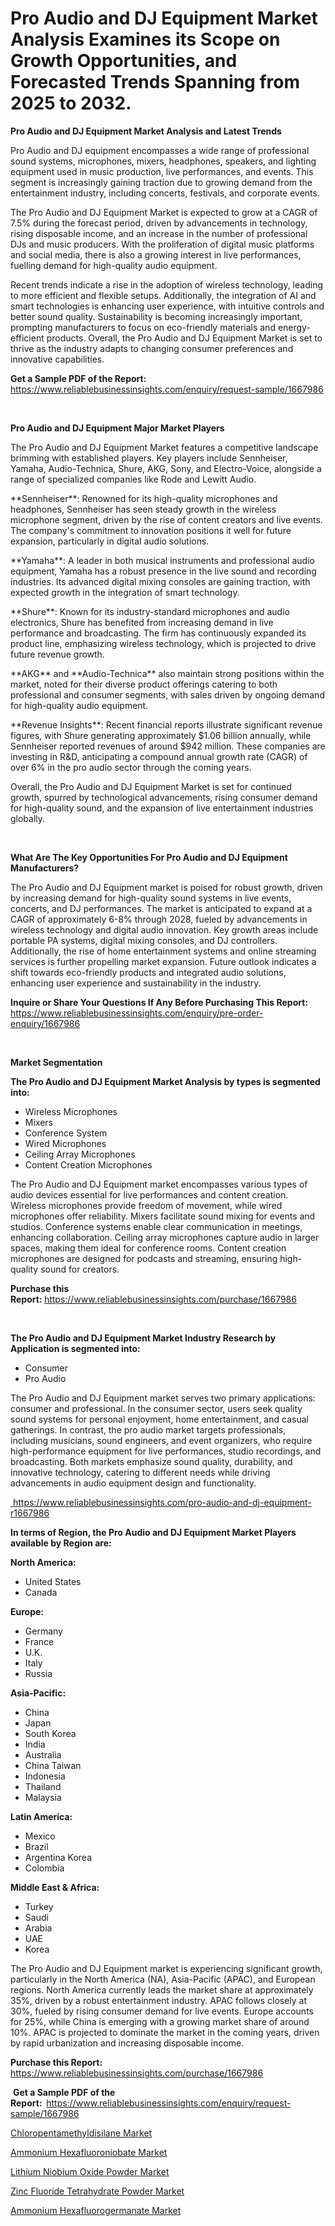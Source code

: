 <p><h1>Pro Audio and DJ Equipment Market Analysis Examines its Scope on Growth Opportunities, and Forecasted Trends Spanning from 2025 to 2032.</h1></p><p><strong>Pro Audio and DJ Equipment Market Analysis and Latest Trends</strong></p>
<p><p>Pro Audio and DJ equipment encompasses a wide range of professional sound systems, microphones, mixers, headphones, speakers, and lighting equipment used in music production, live performances, and events. This segment is increasingly gaining traction due to growing demand from the entertainment industry, including concerts, festivals, and corporate events.</p><p>The Pro Audio and DJ Equipment Market is expected to grow at a CAGR of 7.5% during the forecast period, driven by advancements in technology, rising disposable income, and an increase in the number of professional DJs and music producers. With the proliferation of digital music platforms and social media, there is also a growing interest in live performances, fuelling demand for high-quality audio equipment. </p><p>Recent trends indicate a rise in the adoption of wireless technology, leading to more efficient and flexible setups. Additionally, the integration of AI and smart technologies is enhancing user experience, with intuitive controls and better sound quality. Sustainability is becoming increasingly important, prompting manufacturers to focus on eco-friendly materials and energy-efficient products. Overall, the Pro Audio and DJ Equipment Market is set to thrive as the industry adapts to changing consumer preferences and innovative capabilities.</p></p>
<p><strong>Get a Sample PDF of the Report:&nbsp;</strong> <a href="https://www.reliablebusinessinsights.com/enquiry/request-sample/1667986?utm_campaign=57&utm_medium=2&utm_source=Github&utm_content=ia&utm_term=08032025&utm_id=pro-audio-and-dj-equipment">https://www.reliablebusinessinsights.com/enquiry/request-sample/1667986</a></p>
<p>&nbsp;</p>
<p><strong>Pro Audio and DJ Equipment Major Market Players</strong></p>
<p><p>The Pro Audio and DJ Equipment Market features a competitive landscape brimming with established players. Key players include Sennheiser, Yamaha, Audio-Technica, Shure, AKG, Sony, and Electro-Voice, alongside a range of specialized companies like Rode and Lewitt Audio.</p><p>**Sennheiser**: Renowned for its high-quality microphones and headphones, Sennheiser has seen steady growth in the wireless microphone segment, driven by the rise of content creators and live events. The company's commitment to innovation positions it well for future expansion, particularly in digital audio solutions.</p><p>**Yamaha**: A leader in both musical instruments and professional audio equipment, Yamaha has a robust presence in the live sound and recording industries. Its advanced digital mixing consoles are gaining traction, with expected growth in the integration of smart technology.</p><p>**Shure**: Known for its industry-standard microphones and audio electronics, Shure has benefited from increasing demand in live performance and broadcasting. The firm has continuously expanded its product line, emphasizing wireless technology, which is projected to drive future revenue growth.</p><p>**AKG** and **Audio-Technica** also maintain strong positions within the market, noted for their diverse product offerings catering to both professional and consumer segments, with sales driven by ongoing demand for high-quality audio equipment.</p><p>**Revenue Insights**: Recent financial reports illustrate significant revenue figures, with Shure generating approximately $1.06 billion annually, while Sennheiser reported revenues of around $942 million. These companies are investing in R&D, anticipating a compound annual growth rate (CAGR) of over 6% in the pro audio sector through the coming years.</p><p>Overall, the Pro Audio and DJ Equipment Market is set for continued growth, spurred by technological advancements, rising consumer demand for high-quality sound, and the expansion of live entertainment industries globally.</p></p>
<p>&nbsp;</p>
<p><strong>What Are The Key Opportunities For Pro Audio and DJ Equipment Manufacturers?</strong></p>
<p><p>The Pro Audio and DJ Equipment market is poised for robust growth, driven by increasing demand for high-quality sound systems in live events, concerts, and DJ performances. The market is anticipated to expand at a CAGR of approximately 6-8% through 2028, fueled by advancements in wireless technology and digital audio innovation. Key growth areas include portable PA systems, digital mixing consoles, and DJ controllers. Additionally, the rise of home entertainment systems and online streaming services is further propelling market expansion. Future outlook indicates a shift towards eco-friendly products and integrated audio solutions, enhancing user experience and sustainability in the industry.</p></p>
<p><strong>Inquire or Share Your Questions If Any Before Purchasing This Report:</strong> <a href="https://www.reliablebusinessinsights.com/enquiry/pre-order-enquiry/1667986?utm_campaign=57&utm_medium=2&utm_source=Github&utm_content=ia&utm_term=08032025&utm_id=pro-audio-and-dj-equipment">https://www.reliablebusinessinsights.com/enquiry/pre-order-enquiry/1667986</a></p>
<p>&nbsp;</p>
<p><strong>Market Segmentation</strong></p>
<p><strong>The Pro Audio and DJ Equipment Market Analysis by types is segmented into:</strong></p>
<p><ul><li>Wireless Microphones</li><li>Mixers</li><li>Conference System</li><li>Wired Microphones</li><li>Ceiling Array Microphones</li><li>Content Creation Microphones</li></ul></p>
<p><p>The Pro Audio and DJ Equipment market encompasses various types of audio devices essential for live performances and content creation. Wireless microphones provide freedom of movement, while wired microphones offer reliability. Mixers facilitate sound mixing for events and studios. Conference systems enable clear communication in meetings, enhancing collaboration. Ceiling array microphones capture audio in larger spaces, making them ideal for conference rooms. Content creation microphones are designed for podcasts and streaming, ensuring high-quality sound for creators.</p></p>
<p><strong>Purchase this Report:&nbsp;</strong><a href="https://www.reliablebusinessinsights.com/purchase/1667986?utm_campaign=57&utm_medium=2&utm_source=Github&utm_content=ia&utm_term=08032025&utm_id=pro-audio-and-dj-equipment">https://www.reliablebusinessinsights.com/purchase/1667986</a></p>
<p>&nbsp;</p>
<p><strong>The Pro Audio and DJ Equipment Market Industry Research by Application is segmented into:</strong></p>
<p><ul><li>Consumer</li><li>Pro Audio</li></ul></p>
<p><p>The Pro Audio and DJ Equipment market serves two primary applications: consumer and professional. In the consumer sector, users seek quality sound systems for personal enjoyment, home entertainment, and casual gatherings. In contrast, the pro audio market targets professionals, including musicians, sound engineers, and event organizers, who require high-performance equipment for live performances, studio recordings, and broadcasting. Both markets emphasize sound quality, durability, and innovative technology, catering to different needs while driving advancements in audio equipment design and functionality.</p></p>
<p><a href="https://www.reliablebusinessinsights.com/pro-audio-and-dj-equipment-r1667986?utm_campaign=57&utm_medium=2&utm_source=Github&utm_content=ia&utm_term=08032025&utm_id=pro-audio-and-dj-equipment">&nbsp;https://www.reliablebusinessinsights.com/pro-audio-and-dj-equipment-r1667986</a></p>
<p><strong>In terms of Region, the Pro Audio and DJ Equipment Market Players available by Region are:</strong></p>
<p>
    <p> <strong> North America: </strong>
        <ul>
            <li>United States</li>
            <li>Canada</li>
        </ul>
        </p> 
    <p> <strong> Europe: </strong>
        <ul>
            <li>Germany</li>
            <li>France</li>
            <li>U.K.</li>
            <li>Italy</li>
            <li>Russia</li>
        </ul>
        </p> 
    <p> <strong> Asia-Pacific: </strong>
        <ul>
            <li>China</li>
            <li>Japan</li>
            <li>South Korea</li>
            <li>India</li>
            <li>Australia</li>
            <li>China Taiwan</li>
            <li>Indonesia</li>
            <li>Thailand</li>
            <li>Malaysia</li>
        </ul>
        </p> 
    <p> <strong> Latin America: </strong>
        <ul>
            <li>Mexico</li>
            <li>Brazil</li>
            <li>Argentina Korea</li>
            <li>Colombia</li>
        </ul>
        </p> 
    <p> <strong> Middle East & Africa: </strong>
        <ul>
            <li>Turkey</li>
            <li>Saudi</li>
            <li>Arabia</li>
            <li>UAE</li>
            <li>Korea</li>
        </ul>
    </p>
    </p>
<p><p>The Pro Audio and DJ Equipment market is experiencing significant growth, particularly in the North America (NA), Asia-Pacific (APAC), and European regions. North America currently leads the market share at approximately 35%, driven by a robust entertainment industry. APAC follows closely at 30%, fueled by rising consumer demand for live events. Europe accounts for 25%, while China is emerging with a growing market share of around 10%. APAC is projected to dominate the market in the coming years, driven by rapid urbanization and increasing disposable income.</p></p>
<p><strong>Purchase this Report: </strong><a href="https://www.reliablebusinessinsights.com/purchase/1667986?utm_campaign=57&utm_medium=2&utm_source=Github&utm_content=ia&utm_term=08032025&utm_id=pro-audio-and-dj-equipment">https://www.reliablebusinessinsights.com/purchase/1667986</a></p>
<p>&nbsp;<strong>Get a Sample PDF of the Report:&nbsp;&nbsp;</strong><a href="https://www.reliablebusinessinsights.com/enquiry/request-sample/1667986?utm_campaign=57&utm_medium=2&utm_source=Github&utm_content=ia&utm_term=08032025&utm_id=pro-audio-and-dj-equipment">https://www.reliablebusinessinsights.com/enquiry/request-sample/1667986</a></p>
<p><strong></strong></p>
<p><p><a href="https://github.com/lenjakam/Market-Research-Report-List-1/blob/main/chloropentamethyldisilane-market.md?utm_campaign=57&utm_medium=2&utm_source=Github&utm_content=ia&utm_term=08032025&utm_id=pro-audio-and-dj-equipment">Chloropentamethyldisilane Market</a></p><p><a href="https://github.com/denuetkachci/Market-Research-Report-List-1/blob/main/ammonium-hexafluoroniobate-market.md?utm_campaign=57&utm_medium=2&utm_source=Github&utm_content=ia&utm_term=08032025&utm_id=pro-audio-and-dj-equipment">Ammonium Hexafluoroniobate Market</a></p><p><a href="https://github.com/direepittr/Market-Research-Report-List-1/blob/main/lithium-niobium-oxide-powder-market.md?utm_campaign=57&utm_medium=2&utm_source=Github&utm_content=ia&utm_term=08032025&utm_id=pro-audio-and-dj-equipment">Lithium Niobium Oxide Powder Market</a></p><p><a href="https://github.com/houltngake/Market-Research-Report-List-1/blob/main/zinc-fluoride-tetrahydrate-powder-market.md?utm_campaign=57&utm_medium=2&utm_source=Github&utm_content=ia&utm_term=08032025&utm_id=pro-audio-and-dj-equipment">Zinc Fluoride Tetrahydrate Powder Market</a></p><p><a href="https://github.com/quiraytaibat/Market-Research-Report-List-1/blob/main/ammonium-hexafluorogermanate-market.md?utm_campaign=57&utm_medium=2&utm_source=Github&utm_content=ia&utm_term=08032025&utm_id=pro-audio-and-dj-equipment">Ammonium Hexafluorogermanate Market</a></p></p>